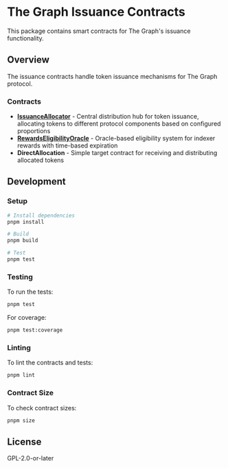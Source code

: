 # The Graph Issuance Contracts

This package contains smart contracts for The Graph's issuance functionality.

## Overview

The issuance contracts handle token issuance mechanisms for The Graph protocol.

### Contracts

- **[IssuanceAllocator](contracts/allocate/IssuanceAllocator.md)** - Central distribution hub for token issuance, allocating tokens to different protocol components based on configured proportions
- **[RewardsEligibilityOracle](contracts/eligibility/RewardsEligibilityOracle.md)** - Oracle-based eligibility system for indexer rewards with time-based expiration
- **DirectAllocation** - Simple target contract for receiving and distributing allocated tokens

## Development

### Setup

```bash
# Install dependencies
pnpm install

# Build
pnpm build

# Test
pnpm test
```

### Testing

To run the tests:

```bash
pnpm test
```

For coverage:

```bash
pnpm test:coverage
```

### Linting

To lint the contracts and tests:

```bash
pnpm lint
```

### Contract Size

To check contract sizes:

```bash
pnpm size
```

## License

GPL-2.0-or-later
